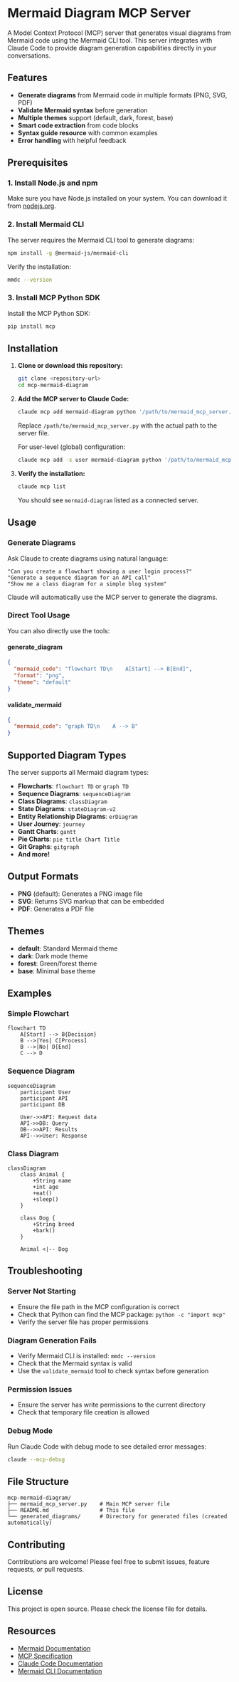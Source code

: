 # Mermaid Diagram MCP Server

A Model Context Protocol (MCP) server that generates visual diagrams from Mermaid code using the Mermaid CLI tool. This server integrates with Claude Code to provide diagram generation capabilities directly in your conversations.

## Features

- **Generate diagrams** from Mermaid code in multiple formats (PNG, SVG, PDF)
- **Validate Mermaid syntax** before generation
- **Multiple themes** support (default, dark, forest, base)
- **Smart code extraction** from code blocks
- **Syntax guide resource** with common examples
- **Error handling** with helpful feedback

## Prerequisites

### 1. Install Node.js and npm
Make sure you have Node.js installed on your system. You can download it from [nodejs.org](https://nodejs.org/).

### 2. Install Mermaid CLI
The server requires the Mermaid CLI tool to generate diagrams:

```bash
npm install -g @mermaid-js/mermaid-cli
```

Verify the installation:
```bash
mmdc --version
```

### 3. Install MCP Python SDK
Install the MCP Python SDK:

```bash
pip install mcp
```

## Installation

1. **Clone or download this repository:**
   ```bash
   git clone <repository-url>
   cd mcp-mermaid-diagram
   ```

2. **Add the MCP server to Claude Code:**
   ```bash
   claude mcp add mermaid-diagram python '/path/to/mermaid_mcp_server.py'
   ```
   
   Replace `/path/to/mermaid_mcp_server.py` with the actual path to the server file.

   For user-level (global) configuration:
   ```bash
   claude mcp add -s user mermaid-diagram python '/path/to/mermaid_mcp_server.py'
   ```

3. **Verify the installation:**
   ```bash
   claude mcp list
   ```
   
   You should see `mermaid-diagram` listed as a connected server.

## Usage

### Generate Diagrams

Ask Claude to create diagrams using natural language:

```
"Can you create a flowchart showing a user login process?"
"Generate a sequence diagram for an API call"
"Show me a class diagram for a simple blog system"
```

Claude will automatically use the MCP server to generate the diagrams.

### Direct Tool Usage

You can also directly use the tools:

#### generate_diagram
```json
{
  "mermaid_code": "flowchart TD\n    A[Start] --> B[End]",
  "format": "png",
  "theme": "default"
}
```

#### validate_mermaid
```json
{
  "mermaid_code": "graph TD\n    A --> B"
}
```

## Supported Diagram Types

The server supports all Mermaid diagram types:

- **Flowcharts**: `flowchart TD` or `graph TD`
- **Sequence Diagrams**: `sequenceDiagram`
- **Class Diagrams**: `classDiagram`
- **State Diagrams**: `stateDiagram-v2`
- **Entity Relationship Diagrams**: `erDiagram`
- **User Journey**: `journey`
- **Gantt Charts**: `gantt`
- **Pie Charts**: `pie title Chart Title`
- **Git Graphs**: `gitgraph`
- **And more!**

## Output Formats

- **PNG** (default): Generates a PNG image file
- **SVG**: Returns SVG markup that can be embedded
- **PDF**: Generates a PDF file

## Themes

- **default**: Standard Mermaid theme
- **dark**: Dark mode theme
- **forest**: Green/forest theme
- **base**: Minimal base theme

## Examples

### Simple Flowchart
```mermaid
flowchart TD
    A[Start] --> B{Decision}
    B -->|Yes| C[Process]
    B -->|No| D[End]
    C --> D
```

### Sequence Diagram
```mermaid
sequenceDiagram
    participant User
    participant API
    participant DB
    
    User->>API: Request data
    API->>DB: Query
    DB-->>API: Results
    API-->>User: Response
```

### Class Diagram
```mermaid
classDiagram
    class Animal {
        +String name
        +int age
        +eat()
        +sleep()
    }
    
    class Dog {
        +String breed
        +bark()
    }
    
    Animal <|-- Dog
```

## Troubleshooting

### Server Not Starting
- Ensure the file path in the MCP configuration is correct
- Check that Python can find the MCP package: `python -c "import mcp"`
- Verify the server file has proper permissions

### Diagram Generation Fails
- Verify Mermaid CLI is installed: `mmdc --version`
- Check that the Mermaid syntax is valid
- Use the `validate_mermaid` tool to check syntax before generation

### Permission Issues
- Ensure the server has write permissions to the current directory
- Check that temporary file creation is allowed

### Debug Mode
Run Claude Code with debug mode to see detailed error messages:
```bash
claude --mcp-debug
```

## File Structure

```
mcp-mermaid-diagram/
├── mermaid_mcp_server.py    # Main MCP server file
├── README.md                # This file
└── generated_diagrams/      # Directory for generated files (created automatically)
```

## Contributing

Contributions are welcome! Please feel free to submit issues, feature requests, or pull requests.

## License

This project is open source. Please check the license file for details.

## Resources

- [Mermaid Documentation](https://mermaid.js.org/)
- [MCP Specification](https://spec.modelcontextprotocol.io/)
- [Claude Code Documentation](https://docs.anthropic.com/en/docs/claude-code)
- [Mermaid CLI Documentation](https://github.com/mermaid-js/mermaid-cli)